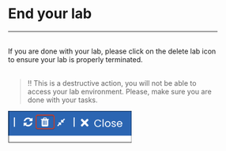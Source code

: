 <div style="margin-right: 50px; margin-left: 30px;">

# End your lab
___
<br>
If you are done with your lab, please click on the delete lab icon to ensure your lab is properly terminated. 
<br>
<br>

> ‼️ This is a destructive action, you will not be able to access your lab environment. Please, make sure you are done with your tasks.

   <p align="left">
       <img width="250" height="65" img src="img/endlab.png"/>
        </p>

</div>
